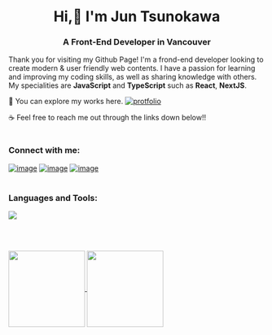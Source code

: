 <h1 align="center">Hi,👋 I'm Jun Tsunokawa</h1>
<h3 align="center">A Front-End Developer in Vancouver</h3>
  
Thank you for visiting my Github Page! I'm a frond-end developer looking to create modern & user friendly web contents.
I have a passion for learning and improving my coding skills, as well as sharing knowledge with others.  
My specialities are **JavaScript** and **TypeScript** such as **React**, **NextJS**.


🚀 You can explore my works here.  <a href="https://jun-tsunokawa-portfolio.vercel.app/" target="blank">   <img src="https://img.shields.io/badge/Portfolio-9cf?style=for-the-badge" alt="protfolio" /></a> 
  
☕️ Feel free to reach me out through the links down below!!
<br />
<br />
<h3 align="left">Connect with me:</h3>

<a href="https://jun-tsunokawa-portfolio.vercel.app/" target="blank">![image](https://img.shields.io/badge/LinkedIn-0077B5?style=for-the-badge&logo=linkedin&logoColor=white)</a>
<a href="https://jun-tsunokawa-portfolio.vercel.app/" target="blank">![image](https://img.shields.io/badge/Medium-12100E?style=for-the-badge&logo=medium&logoColor=white)</a>
<a href="jun55tsuno@gmail.com">![image](https://img.shields.io/badge/Gmail-D14836?style=for-the-badge&logo=gmail&logoColor=white)</a>
<br />
<br />
<h3 align="left">Languages and Tools:</h3>
<a href="https://skillicons.dev">
    <img src="https://skillicons.dev/icons?i=html,css,js,ts,react,next,redux,graphql,tailwind,sass,materialui,bootstrap,nodejs,express,mongo,firebase,docker" />
 </a>

<br><br>
<p><a href="https://github.com/anuraghazra/github-readme-stats">
  <img align="center" height="150px" src="https://github-readme-stats.vercel.app/api?username=jun-tsuno&count_private=true&theme=dark&show_icons=true&hide=contribs" />
</a>
<a href="https://github.com/anuraghazra/convoychat">
  <img align="center" height="150px" src="https://github-readme-stats.vercel.app/api/top-langs/?username=jun-tsuno&layout=compact&theme=dark&langs_count=5" />
</a></p>
 
